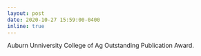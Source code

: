 ```yaml
---
layout: post
date: 2020-10-27 15:59:00-0400
inline: true
---
```


Auburn Unniversity College of Ag Outstanding Publication Award.
